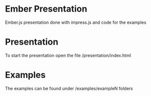Ember Presentation
=================

Ember.js presentation done with impress.js and code for the examples


Presentation
=================

To start the presentation open the file /presentation/index.html


Examples
=================

The examples can be found under /examples/exampleN folders

